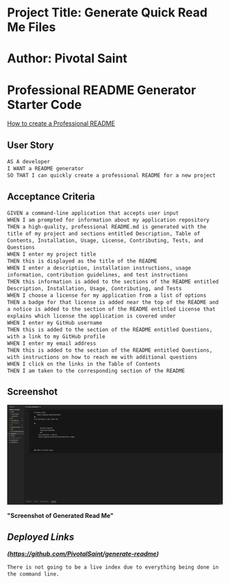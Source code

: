 # Project Title: Generate Quick Read Me Files

# Author: Pivotal Saint

# Professional README Generator Starter Code

[How to create a Professional README](https://coding-boot-camp.github.io/full-stack/github/professional-readme-guide)

## User Story

    AS A developer
    I WANT a README generator
    SO THAT I can quickly create a professional README for a new project

## Acceptance Criteria

    GIVEN a command-line application that accepts user input
    WHEN I am prompted for information about my application repository
    THEN a high-quality, professional README.md is generated with the title of my project and sections entitled Description, Table of Contents, Installation, Usage, License, Contributing, Tests, and Questions
    WHEN I enter my project title
    THEN this is displayed as the title of the README
    WHEN I enter a description, installation instructions, usage information, contribution guidelines, and test instructions
    THEN this information is added to the sections of the README entitled Description, Installation, Usage, Contributing, and Tests
    WHEN I choose a license for my application from a list of options
    THEN a badge for that license is added near the top of the README and a notice is added to the section of the README entitled License that explains which license the application is covered under
    WHEN I enter my GitHub username
    THEN this is added to the section of the README entitled Questions, with a link to my GitHub profile
    WHEN I enter my email address
    THEN this is added to the section of the README entitled Questions, with instructions on how to reach me with additional questions
    WHEN I click on the links in the Table of Contents
    THEN I am taken to the corresponding section of the README

## Screenshot

![img](/assets/screenshot/gen-readme-screenshot.png)

**"Screenshot of Generated Read Me"**

## ***Deployed Links***

***(https://github.com/PivotalSaint/generate-readme)***

    There is not going to be a live index due to everything being done in the command line.